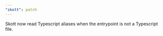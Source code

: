 ```yaml
---
"skott": patch
---
```


Skott now read Typescript aliases when the entrypoint is not a Typescript file.
